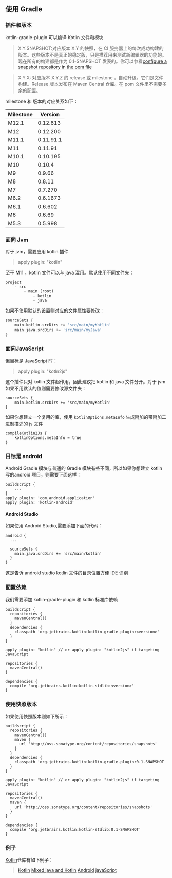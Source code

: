 ## 使用 Gradle
### 插件和版本
kotlin-gradle-plugin 可以编译 Kotlin 文件和模块

> X.Y.SNAPSHOT:对应版本 X.Y 的快照，在 CI 服务器上的每次成功构建的版本。这些版本不是真正的稳定版，只是推荐用来测试新编辑器的功能的。现在所有的构建都是作为 0.1-SNAPSHOT 发表的。你可以参看[configure a snapshot repository in the pom file]()

>X.Y.X: 对应版本 X.Y.Z 的 release 或 milestone ，自动升级。它们是文件构建。Release 版本发布在 Maven Central 仓库。在 pom 文件里不需要多余的配置。

milestone 和 版本的对应关系如下：

**Milestone**|**Version**
---|---
M12.1|0.12.613
M12|0.12.200
M11.1|0.11.91.1
M11|0.11.91
M10.1|0.10.195
M10|0.10.4
M9|0.9.66
M8|0.8.11
M7|0.7.270
M6.2|0.6.1673
M6.1|0.6.602
M6|0.6.69
M5.3|0.5.998

### 面向 Jvm
对于 jvm，需要应用 kotlin 插件

> apply plugin: "kotlin"

至于 M11 ，kotlin 文件可以与 java 混用。默认使用不同文件夹：

```
project
    - src
        - main (root)
            - kotlin
            - java
```

如果不使用默认的设置则对应的文件属性要修改：

```gradle
sourceSets {
    main.kotlin.srcDirs += 'src/main/myKotlin'
    main.java.srcDirs += 'src/main/myJava'
}
```

### 面向JavaScript
但目标是 JavaScript 时：

> apply plugin: "kotln2js"

这个插件只对 kotlin 文件起作用，因此建议把 kotlin 和 java 文件分开。对于 jvm 如果不用默认的值则需要修改源文件夹：

```
sourceSets {
    main.kotlin.srcDirs += 'src/main/myKotlin'
}
```

如果你想建立一个复用的库，使用 `kotlinOptions.metaInfo` 生成附加的带附加二进制描述的 js 文件

```
compileKotlin2Js {
	kotlinOptions.metaInfo = true
}
```

### 目标是 android
Android Gradle 模块与普通的 Gradle 模块有些不同，所以如果你想建立 kotlin 写的android 项目，则需要下面这样：

```
buildscript {
    ...
}
apply plugin: 'com.android.application'
apply plugin: 'kotlin-android'
```

####   Android Studio
如果使用 Android Studio,需要添加下面的代码：

```
android {
  ...

  sourceSets {
    main.java.srcDirs += 'src/main/kotlin'
  }
}
```

这是告诉 android studio kotlin 文件的目录位置方便 IDE 识别

### 配置依赖
我们需要添加 kotlin-gradle-plugin 和 kotlin 标准库依赖

```
buildscript {
  repositories {
    mavenCentral()
  }
  dependencies {
    classpath 'org.jetbrains.kotlin:kotlin-gradle-plugin:<version>'
  }
}

apply plugin: "kotlin" // or apply plugin: "kotlin2js" if targeting JavaScript

repositories {
  mavenCentral()
}

dependencies {
  compile 'org.jetbrains.kotlin:kotlin-stdlib:<version>'
}
```

### 使用快照版本
如果使用快照版本则如下所示：

```
buildscript {
  repositories {
    mavenCentral()
    maven {
      url 'http://oss.sonatype.org/content/repositories/snapshots'
    }
  }
  dependencies {
    classpath 'org.jetbrains.kotlin:kotlin-gradle-plugin:0.1-SNAPSHOT'
  }
}

apply plugin: "kotlin" // or apply plugin: "kotlin2js" if targeting JavaScript

repositories {
  mavenCentral()
  maven {
    url 'http://oss.sonatype.org/content/repositories/snapshots'
  }
}

dependencies {
  compile 'org.jetbrains.kotlin:kotlin-stdlib:0.1-SNAPSHOT'
}
```


### 例子
[Kotlin](https://github.com/jetbrains/kotlin)仓库有如下例子：

>[Kotlin](https://github.com/JetBrains/kotlin-examples/tree/master/gradle/hello-world)
>[Mixed java and Kotlin](https://github.com/JetBrains/kotlin-examples/tree/master/gradle/mixed-java-kotlin-hello-world)
>[Android](https://github.com/JetBrains/kotlin-examples/tree/master/gradle/android-mixed-java-kotlin-project)
>[javaScript](https://github.com/JetBrains/kotlin/tree/master/libraries/tools/kotlin-gradle-plugin/src/test/resources/testProject/kotlin2JsProject)
